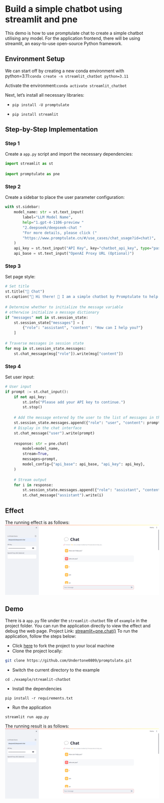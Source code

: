 # Build a simple chatbot using streamlit and pne
This demo is how to use promptulate chat to create a simple chatbot utilising any model. 
For the application frontend, there will be using streamlit, an easy-to-use open-source Python framework. 

## Environment Setup
We can start off by creating a new conda environment with python=3.11:`conda create -n streamlit_chatbot python=3.11`

Activate the environment:`conda activate streamlit_chatbot`

Next, let’s install all necessary libraries:
- `pip install -U promptulate` 

- `pip install streamlit`

## Step-by-Step Implementation 

### Step 1

Create a `app.py` script and import the necessary dependencies:

```python
import streamlit as st

import promptulate as pne
```

### Step 2
Create a sidebar to place the user parameter configuration:

```python
with st.sidebar:
    model_name: str = st.text_input(
        label="LLM Model Name",
        help="1.gpt-4-1106-preview "
        "2.deepseek/deepseek-chat "
        "For more details, please click ("
        "https://www.promptulate.cn/#/use_cases/chat_usage?id=chat)",
    )
    api_key = st.text_input("API Key", key="chatbot_api_key", type="password")
    api_base = st.text_input("OpenAI Proxy URL (Optional)")
```

### Step 3 
Set page style:

```python
# Set title
st.title("💬 Chat")
st.caption("🚀 Hi there! 👋 I am a simple chatbot by Promptulate to help you.")

# Determine whether to initialize the message variable
# otherwise initialize a message dictionary
if "messages" not in st.session_state:
    st.session_state["messages"] = [
        {"role": "assistant", "content": "How can I help you?"}
    ]

# Traverse messages in session state
for msg in st.session_state.messages:
    st.chat_message(msg["role"]).write(msg["content"])
```

### Step 4
Set user input:

```python
# User input
if prompt := st.chat_input():
    if not api_key:
        st.info("Please add your API key to continue.")
        st.stop()

    # Add the message entered by the user to the list of messages in the session state
    st.session_state.messages.append({"role": "user", "content": prompt})
    # Display in the chat interface
    st.chat_message("user").write(prompt)

    response: str = pne.chat(
        model=model_name,
        stream=True,
        messages=prompt,
        model_config={"api_base": api_base, "api_key": api_key},
    )

    # Stream output
    for i in response:
        st.session_state.messages.append({"role": "assistant", "content": i})
        st.chat_message("assistant").write(i)
```

## Effect
The running effect is as follows:
![streamlit+pne](./img/streamlit+pne.png)

## Demo
There is a `app.py` file under the `streamlit-chatbot` file of `example` in the project folder. 
You can run the application directly to view the effect and debug the web page. 
Project Link: [streamlit+pne.chat()](https://github.com/Undertone0809/promptulate/tree/main/example/streamlit-chatbot)
To run the application, follow the steps below:

- Click [here](https://github.com/Undertone0809/promptulate/fork) to fork the project to your local machine
- Clone the project locally:

```bash
git clone https://github.com/Undertone0809/promptulate.git
```

- Switch the current directory to the example

```shell
cd ./example/streamlit-chatbot
```

- Install the dependencies

```shell
pip install -r requirements.txt
```

- Run the application

```shell
streamlit run app.py
```

The running result is as follows:
![streamlit+pne](./img/streamlit+pne.png)